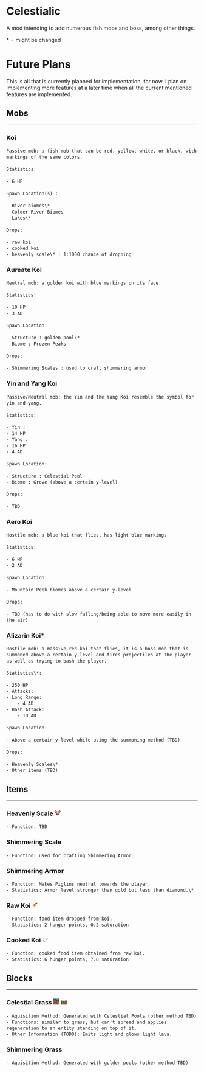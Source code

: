 # Celestialic

A mod intending to add numerous fish mobs and boss, among other things.

\* = might be changed

# Future Plans

This is all that is currently planned for implementation, for now. I plan on implementing more features at a later time when all the current mentioned features are implemented.

## Mobs

---

### Koi

    Passive mob: a fish mob that can be red, yellow, white, or black, with markings of the same colors.

    Statistics:

    - 6 HP

    Spawn Location(s) :

    - River biomes\*
    - Colder River Biomes
    - Lakes\*

    Drops:

    - raw koi
    - cooked koi
    - heavenly scale\* : 1:1000 chance of dropping

### Aureate Koi

    Neutral mob: a golden koi with blue markings on its face.

    Statistics:

    - 10 HP
    - 3 AD

    Spawn Location:

    - Structure : golden pool\*
    - Biome : Frozen Peaks

    Drops:

    - Shimmering Scales : used to craft shimmering armor

### Yin and Yang Koi

    Passive/Neutral mob: the Yin and the Yang Koi resemble the symbol for yin and yang.

    Statistics:

    - Yin :
    - 14 HP
    - Yang :
    - 16 HP
    - 4 AD

    Spawn Location:

    - Structure : Celestial Pool
    - Biome : Grove (above a certain y-level)

    Drops:

    - TBD

### Aero Koi

    Hostile mob: a blue koi that flies, has light blue markings

    Statistics:

    - 6 HP
    - 2 AD

    Spawn Location:

    - Mountain Peek biomes above a certain y-level

    Drops:

    - TBD (has to do with slow falling/being able to move more easily in the air)

### Alizarin Koi\*

    Hostile mob: a massive red koi that flies, it is a boss mob that is summoned above a certain y-level and fires projectiles at the player as well as trying to bash the player.

    Statistics\*:

    - 250 HP
    - Attacks:
    - Long Range:
        - 4 AD
    - Bash Attack:
        - 10 AD

    Spawn Location:

    - Above a certain y-level while using the summoning method (TBD)

    Drops:

    - Heavenly Scales\*
    - Other items (TBD)

## Items

---

### Heavenly Scale ![Heavenly Scale](./src/main/resources/assets/celestialic/textures/item/heavenly_scale.png)

    - Function: TBD

### Shimmering Scale

    - Function: used for crafting Shimmering Armor

### Shimmering Armor

    - Function: Makes Piglins neutral towards the player.
    - Statistics: Armor level stronger than gold but less than diamond.\*

### Raw Koi ![Raw Koi](./src/main/resources/assets/celestialic/textures/item/raw_koi.png)

    - Function: food item dropped from koi.
    - Statistics: 2 hunger points, 0.2 saturation

### Cooked Koi ![Cooked Koi](./src/main/resources/assets/celestialic/textures/item/cooked_koi.png)

    - Function: cooked food item obtained from raw koi.
    - Statistics: 6 hunger points, 7.8 saturation

## Blocks

---

### Celestial Grass ![Cooked Koi](./src/main/resources/assets/celestialic/textures/block/celestial_grass_side.png) ![Cooked Koi](./src/main/resources/assets/celestialic/textures/block/celestial_grass_snow.png)

    - Aquisition Method: Generated with Celestial Pools (other method TBD)
    - Functions: similar to grass, but can't spread and applies regeneration to an entity standing on top of it.
    - Other Information (TODO): Emits light and glows light lava.

### Shimmering Grass

    - Aquisition Method: Generated with golden pools (other method TBD)
